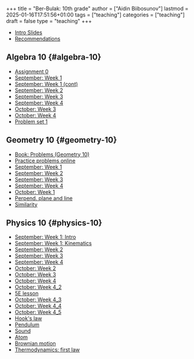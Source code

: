 +++
title = "Ber-Bulak: 10th grade"
author = ["Aidin Biibosunov"]
lastmod = 2025-01-16T17:51:56+01:00
tags = ["teaching"]
categories = ["teaching"]
draft = false
type = "teaching"
+++

-   [Intro Slides](/reveal_js_talks/intro_me/intro.html)
-   [Recommendations](/html_files/recommendations.html)


## Algebra 10 {#algebra-10}

-   [Assignment 0](/pdf_files/berbulak/algebra_8/assignments/week1_asst0.html)
-   [September: Week 1](/pdf_files/berbulak/algebra_8/assignments/week1_lesson1.html)
-   [September: Week 1 (cont)](/pdf_files/berbulak/algebra_10/assignments/week1_lesson2.html)
-   [September: Week 2](/pdf_files/berbulak/algebra_10/assignments/algebra10_week2.html)
-   [September: Week 3](/pdf_files/berbulak/algebra_10/assignments/algebra10_week3.html)
-   [September: Week 4](/pdf_files/berbulak/algebra_10/assignments/algebra10_week4.html)
-   [October: Week 3](/pdf_files/berbulak/algebra_10/assignments/algebra10_week7.html)
-   [October: Week 4](/pdf_files/berbulak/algebra_10/assignments/algebra10_week8.html)
-   [Problem set 1](/pdf_files/berbulak/algebra_10/assignments/algebra10_PS1.html)


## Geometry 10 {#geometry-10}

-   [Book: Problems (Geometry 10)](https://www.dropbox.com/scl/fi/yhc6646pq2bcw3gniazaa/geom10_problems.pdf?rlkey=69monz9eoaw18y6mo0zhj4put&st=u9h4je0m&dl=0)
-   [Practice problems online](https://www.yaklass.ru/p/geometria/10-klass)
-   [September: Week 1](/pdf_files/berbulak/geometry_10/geom10_week1_lesson1.html)
-   [September: Week 2](/pdf_files/berbulak/geometry_10/geometry10_week2.html)
-   [September: Week 3](/pdf_files/berbulak/geometry_10/geometry10_week3.html)
-   [September: Week 4](/pdf_files/berbulak/geometry_10/geometry10_week4.html)
-   [October: Week 1](/pdf_files/berbulak/geometry_10/geometry10_week5.html)
-   [Perpend. plane and line](/pdf_files/berbulak/geometry_10/geometry10_perpend_plane_line.html)
-   [Similarity](/pdf_files/berbulak/geometry_10/geometry10_similarity.html)


## Physics 10 {#physics-10}

-   [September: Week 1: Intro](/pdf_files/berbulak/physics_10/week1_intro.pdf)
-   [September: Week 1: Kinematics](/pdf_files/berbulak/physics_10/physics10_week1_lesson1.html)
-   [September: Week 2](/pdf_files/berbulak/physics_10/physics10_week2.html)
-   [September: Week 3](/pdf_files/berbulak/physics_10/physics10_week3.html)
-   [September: Week 4](/pdf_files/berbulak/physics_10/physics10_week4.html)
-   [October: Week 2](/pdf_files/berbulak/physics_10/physics10_week7.html)
-   [October: Week 3](/pdf_files/berbulak/physics_10/physics10_week7_2.html)
-   [October: Week 4](/pdf_files/berbulak/physics_10/physics10_week8.html)
-   [October: Week 4_2](/pdf_files/berbulak/physics_10/physics10_week9.html)
-   [5E lesson](/pdf_files/berbulak/physics_10/physics10_5E.html)
-   [October: Week 4_3](/pdf_files/berbulak/physics_10/physics10_week10.html)
-   [October: Week 4_4](/pdf_files/berbulak/physics_10/physics10_week11.html)
-   [October: Week 4_5](/pdf_files/berbulak/physics_10/physics10_week12.html)
-   [Hook's law](/pdf_files/berbulak/physics_10/physics10_hook.html)
-   [Pendulum](/pdf_files/berbulak/physics_10/physics10_pendulum.html)
-   [Sound](/pdf_files/berbulak/physics_10/physics10_sound.html)
-   [Atom](/pdf_files/berbulak/physics_10/physics10_atom.html)
-   [Brownian motion](/pdf_files/berbulak/physics_10/physics10_brownian_motion.html)
-   [Thermodynamics: first law](/pdf_files/berbulak/physics_10/physics10_thermodyn_first_law.html)
